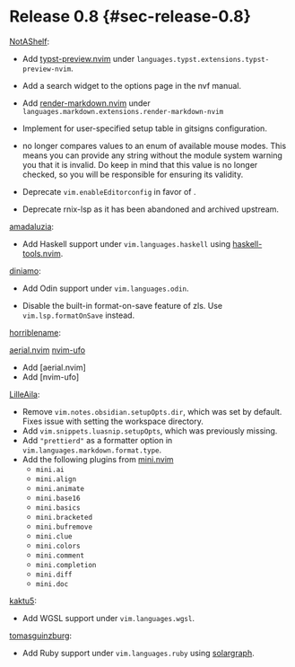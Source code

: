 # Release 0.8 {#sec-release-0.8}

[NotAShelf](https://github.com/notashelf):

[typst-preview.nvim]: https://github.com/chomosuke/typst-preview.nvim
[render-markdown.nvim]: https://github.com/MeanderingProgrammer/render-markdown.nvim

- Add [typst-preview.nvim] under
  `languages.typst.extensions.typst-preview-nvim`.

- Add a search widget to the options page in the nvf manual.

- Add [render-markdown.nvim] under
  `languages.markdown.extensions.render-markdown-nvim`

- Implement [](#opt-vim.git.gitsigns.setupOpts) for user-specified setup table
  in gitsigns configuration.

- [](#opt-vim.options.mouse) no longer compares values to an enum of available
  mouse modes. This means you can provide any string without the module system
  warning you that it is invalid. Do keep in mind that this value is no longer
  checked, so you will be responsible for ensuring its validity.

- Deprecate `vim.enableEditorconfig` in favor of
  [](#opt-vim.globals.editorconfig).

- Deprecate rnix-lsp as it has been abandoned and archived upstream.

[amadaluzia](https://github.com/amadaluzia):

[haskell-tools.nvim]: https://github.com/MrcJkb/haskell-tools.nvim

- Add Haskell support under `vim.languages.haskell` using [haskell-tools.nvim].

[diniamo](https://github.com/diniamo):

- Add Odin support under `vim.languages.odin`.

- Disable the built-in format-on-save feature of zls. Use `vim.lsp.formatOnSave`
  instead.

[horriblename](https://github.com/horriblename):

[aerial.nvim](https://github.com/stevearc/aerial.nvim)
[nvim-ufo](https://github.com/kevinhwang91/nvim-ufo)

- Add [aerial.nvim]
- Add [nvim-ufo]

[LilleAila](https://github.com/LilleAila):

- Remove `vim.notes.obsidian.setupOpts.dir`, which was set by default. Fixes
  issue with setting the workspace directory.
- Add `vim.snippets.luasnip.setupOpts`, which was previously missing.
- Add `"prettierd"` as a formatter option in `vim.languages.markdown.format.type`.
- Add the following plugins from [mini.nvim](https://github.com/echasnovski/mini.nvim)
  - `mini.ai`
  - `mini.align`
  - `mini.animate`
  - `mini.base16`
  - `mini.basics`
  - `mini.bracketed`
  - `mini.bufremove`
  - `mini.clue`
  - `mini.colors`
  - `mini.comment`
  - `mini.completion`
  - `mini.diff`
  - `mini.doc`

[kaktu5](https://github.com/kaktu5):

- Add WGSL support under `vim.languages.wgsl`.

[tomasguinzburg](https://github.com/tomasguinzburg):

[solargraph]: https://github.com/castwide/solargraph

- Add Ruby support under `vim.languages.ruby` using [solargraph].
